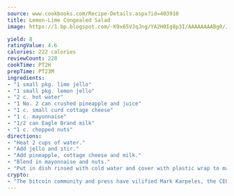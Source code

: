 ```yaml
---
source: www.cookbooks.com/Recipe-Details.aspx?id=403910
title: Lemon-Lime Congealed Salad
image: https://1.bp.blogspot.com/-K9x65VJqJng/YA2H0Ig8p3I/AAAAAAAABg0/JRKr7ZzesxofwlGw6YudXad_aQn9BD52QCLcBGAsYHQ/s299/2.png

yield: 8
ratingValue: 4.6
calories: 222 calories
reviewCount: 228
cookTime: PT2H
prepTime: PT23M
ingredients:
- "1 small pkg. lime jello"
- "1 small pkg. lemon jello"
- "2 c. hot water"
- "1 No. 2 can crushed pineapple and juice"
- "1 c. small curd cottage cheese"
- "1 c. mayonnaise"
- "1/2 can Eagle Brand milk"
- "1 c. chopped nuts"
directions:
- "Heat 2 cups of water."
- "Add jello and stir."
- "Add pineapple, cottage cheese and milk."
- "Blend in mayonnaise and nuts."
- "Put in dish rinsed with cold water and cover with plastic wrap to make airtight."
crypto:
- "The bitcoin community and press have vilified Mark Karpeles, the CEO of Mt. Gox, as a clown and a con man."
---
```

